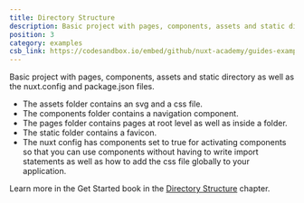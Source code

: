 ```yaml
---
title: Directory Structure
description: Basic project with pages, components, assets and static directory as well as the nuxt.config and package.json files.
position: 3
category: examples
csb_link: https://codesandbox.io/embed/github/nuxt-academy/guides-examples/tree/master/01_get_started/03_directory_structure?
---
```


Basic project with pages, components, assets and static directory as well as the nuxt.config and package.json files.

- The assets folder contains an svg and a css file.
- The components folder contains a navigation component.
- The pages folder contains pages at root level as well as inside a folder.
- The static folder contains a favicon.
- The nuxt config has components set to true for activating components so that you can use components without having to write import statements as well as how to add the css file globally to your application.

<base-alert type="next">

Learn more in the Get Started book in the [Directory Structure](/guides/get-started/directory-structure) chapter.

</base-alert>

<code-sandbox :src="csb_link"></code-sandbox>
